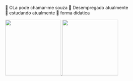  👋 OLa pode chamar-me souza
 🔭 Desempregado atualmente   
 🌱 estudando atualmente
 👯 forma didatica
 
 <div>
 <a href="https://uma-paginadinamicafloris.netlify.app">
 <img height="180em" src="htpps://github-readme.stats.vercel.app/api?username-souza10-max&show_icons-false&theme-dracula&include_all_commits-true&count_private-true"/>
 <img height="180em" src="htpps://github-readme-stats.vercel.app/api/top-langs/?username-souza10-max&layout-compact&langs_count-16&theme-dracula"/>
 </div>
  
 
     

